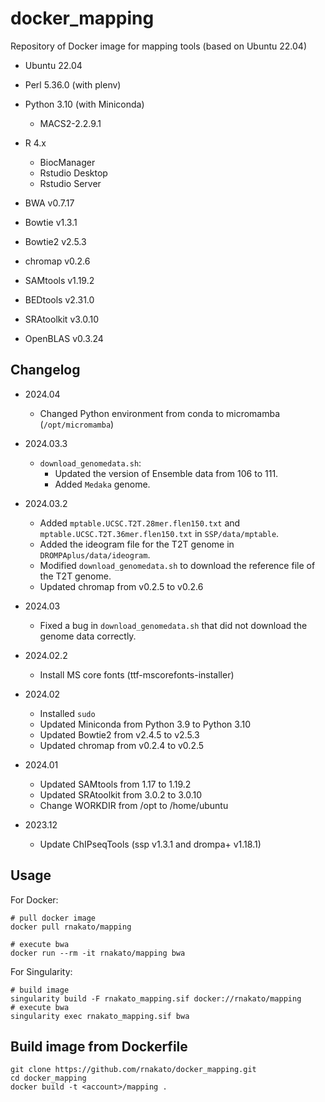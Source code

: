 # docker_mapping

Repository of Docker image for mapping tools (based on Ubuntu 22.04)

- Ubuntu 22.04

- Perl 5.36.0 (with plenv)
- Python 3.10 (with Miniconda)
    - MACS2-2.2.9.1

- R 4.x
    - BiocManager
    - Rstudio Desktop
    - Rstudio Server

- BWA v0.7.17
- Bowtie v1.3.1
- Bowtie2 v2.5.3
- chromap v0.2.6
- SAMtools v1.19.2
- BEDtools v2.31.0
- SRAtoolkit v3.0.10
- OpenBLAS v0.3.24

## Changelog

- 2024.04
  - Changed Python environment from conda to micromamba (`/opt/micromamba`)

- 2024.03.3
  - `download_genomedata.sh`: 
    - Updated the version of Ensemble data from 106 to 111.
    - Added `Medaka` genome.

- 2024.03.2
  - Added `mptable.UCSC.T2T.28mer.flen150.txt` and `mptable.UCSC.T2T.36mer.flen150.txt` in `SSP/data/mptable`.
  - Added the ideogram file for the T2T genome in `DROMPAplus/data/ideogram`.
  - Modified `download_genomedata.sh` to download the reference file of the T2T genome.
  - Updated chromap from v0.2.5 to v0.2.6

- 2024.03
  - Fixed a bug in `download_genomedata.sh` that did not download the genome data correctly.

- 2024.02.2
  - Install MS core fonts (ttf-mscorefonts-installer)

- 2024.02
  - Installed `sudo`
  - Updated Miniconda from Python 3.9 to Python 3.10
  - Updated Bowtie2 from v2.4.5 to v2.5.3
  - Updated chromap from v0.2.4 to v0.2.5

- 2024.01
  - Updated SAMtools from 1.17 to 1.19.2
  - Updated SRAtoolkit from 3.0.2 to 3.0.10
  - Change WORKDIR from /opt to /home/ubuntu

- 2023.12
  - Update ChIPseqTools (ssp v1.3.1 and drompa+ v1.18.1)

## Usage

For Docker:

    # pull docker image
    docker pull rnakato/mapping

    # execute bwa
    docker run --rm -it rnakato/mapping bwa

For Singularity:

    # build image
    singularity build -F rnakato_mapping.sif docker://rnakato/mapping
    # execute bwa
    singularity exec rnakato_mapping.sif bwa

## Build image from Dockerfile

    git clone https://github.com/rnakato/docker_mapping.git
    cd docker_mapping
    docker build -t <account>/mapping .
